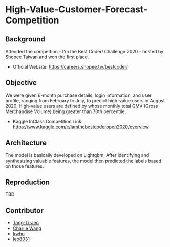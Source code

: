 # High-Value-Customer-Forecast-Competition

## Background
Attended the compettion - I'm the Best Coder! Challenge 2020 - hosted by Shopee Taiwan and won the first place.  
- Official Website: https://careers.shopee.tw/bestcoder/  


## Objective
We were given 6-month purchase details, login information, and user profile, ranging from February to July, to predict high-value users in August 2020. High-value users are defined by whose monthly total GMV (Gross Merchandise Volume) being greater than 70th percentile.
- Kaggle InClass Competition Link: https://www.kaggle.com/c/iamthebestcoderopen2020/overview

## Architecture
The model is basically developed on Lightgbm. After identifying and synthesizing valuable features, the model then predicted the labels based on those features.

## Reproduction
TBD

## Contributor
- [Tang-Li-Jen](https://github.com/Tang-Li-Jen)
- [Charlie Wang](https://github.com/wwater-wang)
- [kwho](https://github.com/kunw-ho)
- [leo8031](https://github.com/leo8031)

